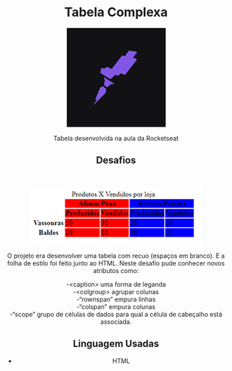 <div align="center">

# Tabela Complexa
![Rocketseat](./rock.png)


Tabela desenvolvida na aula da Rocketseat

## Desafios
<br>

![Tabela](./tabelacomplexa.png) <br>

O projeto era desenvolver uma tabela com recuo (espaços em branco). E a folha de estilo foi feito junto ao HTML. Neste desafio pude conhecer novos atributos como:

-&lt;caption&gt;  uma forma de leganda<br> 
-&lt;colgroup&gt; agrupar colunas<br>
-&ldquo;rownspan&rdquo; empura linhas<br>
-&ldquo;colspan&rdquo; empura colunas<br>
-&ldquo;scope&rdquo;  grupo de células de dados para qual a célula de cabeçalho está associada.<br>

## Linguagem Usadas

- HTML